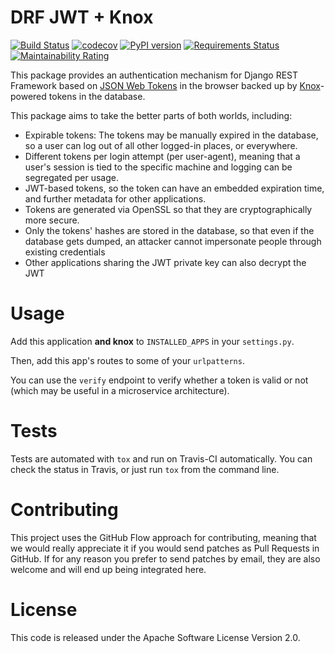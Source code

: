 DRF JWT + Knox
==============

[![Build Status](https://travis-ci.org/ssaavedra/drf-jwt-knox.svg?branch=master)](https://travis-ci.org/ssaavedra/drf-jwt-knox)
[![codecov](https://codecov.io/gh/ssaavedra/drf-jwt-knox/branch/master/graph/badge.svg)](https://codecov.io/gh/ssaavedra/drf-jwt-knox)
[![PyPI version](https://img.shields.io/pypi/v/drf-jwt-knox.svg)](https://pypi.python.org/pypi/drf-jwt-knox)
[![Requirements Status](https://requires.io/github/ssaavedra/drf-jwt-knox/requirements.svg?branch=master)](https://requires.io/github/ssaavedra/drf-jwt-knox/requirements/?branch=master)
[![Maintainability Rating](https://sonarcloud.io/api/project_badges/measure?project=ssaavedra_drf-jwt-knox&metric=sqale_rating)](https://sonarcloud.io/dashboard?id=ssaavedra_drf-jwt-knox)

This package provides an authentication mechanism for Django REST
Framework based on [JSON Web Tokens][JWT] in the browser backed up by
[Knox][knox]-powered tokens in the database.

This package aims to take the better parts of both worlds, including:

- Expirable tokens: The tokens may be manually expired in the
  database, so a user can log out of all other logged-in places, or
  everywhere.
- Different tokens per login attempt (per user-agent), meaning that a
  user's session is tied to the specific machine and logging can be
  segregated per usage.
- JWT-based tokens, so the token can have an embedded expiration time,
  and further metadata for other applications.
- Tokens are generated via OpenSSL so that they are cryptographically more secure.
- Only the tokens' hashes are stored in the database, so that even if
  the database gets dumped, an attacker cannot impersonate people
  through existing credentials
- Other applications sharing the JWT private key can also decrypt the JWT


Usage
=====

Add this application **and knox** to `INSTALLED_APPS` in your
`settings.py`.

Then, add this app's routes to some of your `urlpatterns`.

You can use the `verify` endpoint to verify whether a token is valid
or not (which may be useful in a microservice architecture).


Tests
=====

Tests are automated with `tox` and run on Travis-CI automatically. You
can check the status in Travis, or just run `tox` from the command
line.


Contributing
============

This project uses the GitHub Flow approach for contributing, meaning
that we would really appreciate it if you would send patches as Pull
Requests in GitHub. If for any reason you prefer to send patches by email, they are also welcome and will end up being integrated here.

License
=======

This code is released under the Apache Software License Version 2.0.


[JWT]: https://github.com/jpadilla/pyjwt
[knox]: https://github.com/James1345/django-rest-knox
